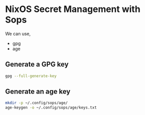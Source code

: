 # NixOS Secret Management with Sops

We can use,

- gpg
- age

## Generate a GPG key

```bash
gpg --full-generate-key
```

## Generate an age key

```bash
mkdir -p ~/.config/sops/age/
age-keygen -o ~/.config/sops/age/keys.txt
```

